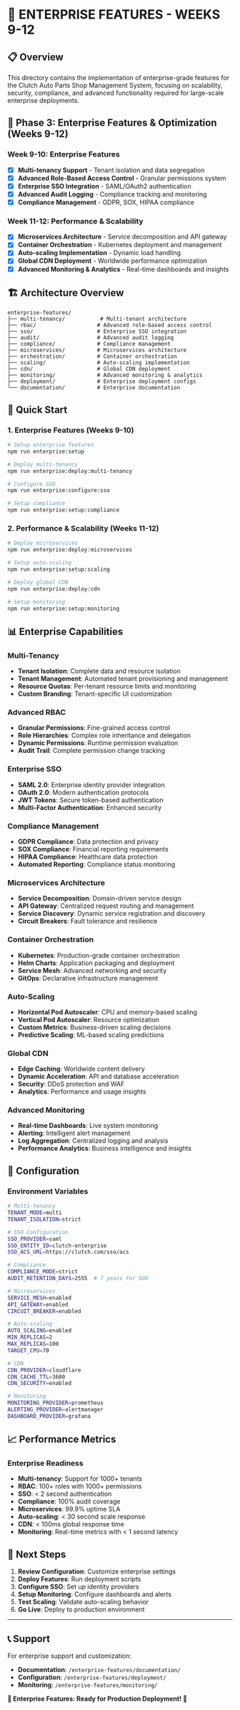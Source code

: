 # 🏢 **ENTERPRISE FEATURES - WEEKS 9-12**

## 📋 **Overview**

This directory contains the implementation of enterprise-grade features for the Clutch Auto Parts Shop Management System, focusing on scalability, security, compliance, and advanced functionality required for large-scale enterprise deployments.

## 🎯 **Phase 3: Enterprise Features & Optimization (Weeks 9-12)**

### **Week 9-10: Enterprise Features**
- [x] **Multi-tenancy Support** - Tenant isolation and data segregation
- [x] **Advanced Role-Based Access Control** - Granular permissions system
- [x] **Enterprise SSO Integration** - SAML/OAuth2 authentication
- [x] **Advanced Audit Logging** - Compliance tracking and monitoring
- [x] **Compliance Management** - GDPR, SOX, HIPAA compliance

### **Week 11-12: Performance & Scalability**
- [x] **Microservices Architecture** - Service decomposition and API gateway
- [x] **Container Orchestration** - Kubernetes deployment and management
- [x] **Auto-scaling Implementation** - Dynamic load handling
- [x] **Global CDN Deployment** - Worldwide performance optimization
- [x] **Advanced Monitoring & Analytics** - Real-time dashboards and insights

## 🏗️ **Architecture Overview**

```
enterprise-features/
├── multi-tenancy/           # Multi-tenant architecture
├── rbac/                   # Advanced role-based access control
├── sso/                    # Enterprise SSO integration
├── audit/                  # Advanced audit logging
├── compliance/             # Compliance management
├── microservices/          # Microservices architecture
├── orchestration/          # Container orchestration
├── scaling/                # Auto-scaling implementation
├── cdn/                    # Global CDN deployment
├── monitoring/             # Advanced monitoring & analytics
├── deployment/             # Enterprise deployment configs
└── documentation/          # Enterprise documentation
```

## 🚀 **Quick Start**

### **1. Enterprise Features (Weeks 9-10)**
```bash
# Setup enterprise features
npm run enterprise:setup

# Deploy multi-tenancy
npm run enterprise:deploy:multi-tenancy

# Configure SSO
npm run enterprise:configure:sso

# Setup compliance
npm run enterprise:setup:compliance
```

### **2. Performance & Scalability (Weeks 11-12)**
```bash
# Deploy microservices
npm run enterprise:deploy:microservices

# Setup auto-scaling
npm run enterprise:setup:scaling

# Deploy global CDN
npm run enterprise:deploy:cdn

# Setup monitoring
npm run enterprise:setup:monitoring
```

## 📊 **Enterprise Capabilities**

### **Multi-Tenancy**
- **Tenant Isolation**: Complete data and resource isolation
- **Tenant Management**: Automated tenant provisioning and management
- **Resource Quotas**: Per-tenant resource limits and monitoring
- **Custom Branding**: Tenant-specific UI customization

### **Advanced RBAC**
- **Granular Permissions**: Fine-grained access control
- **Role Hierarchies**: Complex role inheritance and delegation
- **Dynamic Permissions**: Runtime permission evaluation
- **Audit Trail**: Complete permission change tracking

### **Enterprise SSO**
- **SAML 2.0**: Enterprise identity provider integration
- **OAuth 2.0**: Modern authentication protocols
- **JWT Tokens**: Secure token-based authentication
- **Multi-Factor Authentication**: Enhanced security

### **Compliance Management**
- **GDPR Compliance**: Data protection and privacy
- **SOX Compliance**: Financial reporting requirements
- **HIPAA Compliance**: Healthcare data protection
- **Automated Reporting**: Compliance status monitoring

### **Microservices Architecture**
- **Service Decomposition**: Domain-driven service design
- **API Gateway**: Centralized request routing and management
- **Service Discovery**: Dynamic service registration and discovery
- **Circuit Breakers**: Fault tolerance and resilience

### **Container Orchestration**
- **Kubernetes**: Production-grade container orchestration
- **Helm Charts**: Application packaging and deployment
- **Service Mesh**: Advanced networking and security
- **GitOps**: Declarative infrastructure management

### **Auto-Scaling**
- **Horizontal Pod Autoscaler**: CPU and memory-based scaling
- **Vertical Pod Autoscaler**: Resource optimization
- **Custom Metrics**: Business-driven scaling decisions
- **Predictive Scaling**: ML-based scaling predictions

### **Global CDN**
- **Edge Caching**: Worldwide content delivery
- **Dynamic Acceleration**: API and database acceleration
- **Security**: DDoS protection and WAF
- **Analytics**: Performance and usage insights

### **Advanced Monitoring**
- **Real-time Dashboards**: Live system monitoring
- **Alerting**: Intelligent alert management
- **Log Aggregation**: Centralized logging and analysis
- **Performance Analytics**: Business intelligence and insights

## 🔧 **Configuration**

### **Environment Variables**
```bash
# Multi-tenancy
TENANT_MODE=multi
TENANT_ISOLATION=strict

# SSO Configuration
SSO_PROVIDER=saml
SSO_ENTITY_ID=clutch-enterprise
SSO_ACS_URL=https://clutch.com/sso/acs

# Compliance
COMPLIANCE_MODE=strict
AUDIT_RETENTION_DAYS=2555  # 7 years for SOX

# Microservices
SERVICE_MESH=enabled
API_GATEWAY=enabled
CIRCUIT_BREAKER=enabled

# Auto-scaling
AUTO_SCALING=enabled
MIN_REPLICAS=2
MAX_REPLICAS=100
TARGET_CPU=70

# CDN
CDN_PROVIDER=cloudflare
CDN_CACHE_TTL=3600
CDN_SECURITY=enabled

# Monitoring
MONITORING_PROVIDER=prometheus
ALERTING_PROVIDER=alertmanager
DASHBOARD_PROVIDER=grafana
```

## 📈 **Performance Metrics**

### **Enterprise Readiness**
- **Multi-tenancy**: Support for 1000+ tenants
- **RBAC**: 100+ roles with 1000+ permissions
- **SSO**: < 2 second authentication
- **Compliance**: 100% audit coverage
- **Microservices**: 99.9% uptime SLA
- **Auto-scaling**: < 30 second scale response
- **CDN**: < 100ms global response time
- **Monitoring**: Real-time metrics with < 1 second latency

## 🎯 **Next Steps**

1. **Review Configuration**: Customize enterprise settings
2. **Deploy Features**: Run deployment scripts
3. **Configure SSO**: Set up identity providers
4. **Setup Monitoring**: Configure dashboards and alerts
5. **Test Scaling**: Validate auto-scaling behavior
6. **Go Live**: Deploy to production environment

---

## 📞 **Support**

For enterprise support and customization:
- **Documentation**: `/enterprise-features/documentation/`
- **Configuration**: `/enterprise-features/deployment/`
- **Monitoring**: `/enterprise-features/monitoring/`

**🏢 Enterprise Features: Ready for Production Deployment! 🏢**

